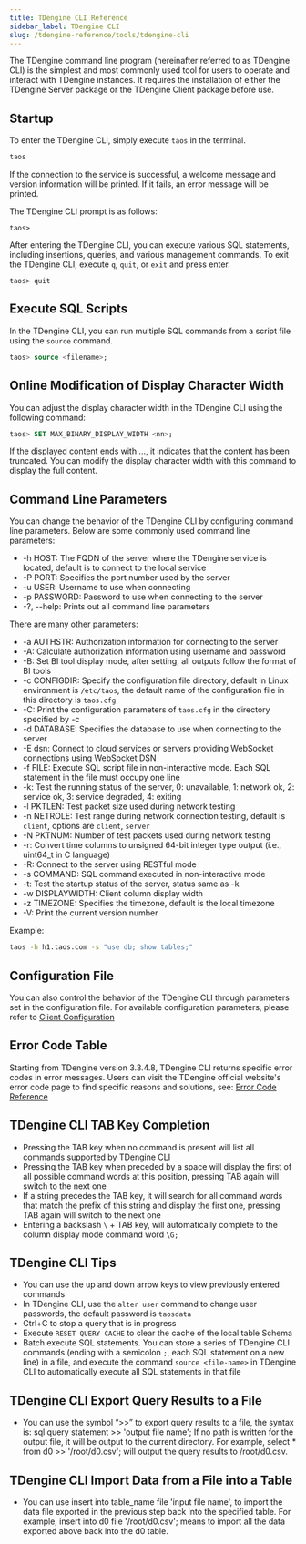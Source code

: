 ```yaml
---
title: TDengine CLI Reference
sidebar_label: TDengine CLI
slug: /tdengine-reference/tools/tdengine-cli
---
```


The TDengine command line program (hereinafter referred to as TDengine CLI) is the simplest and most commonly used tool for users to operate and interact with TDengine instances. It requires the installation of either the TDengine Server package or the TDengine Client package before use.

## Startup

To enter the TDengine CLI, simply execute `taos` in the terminal.

```bash
taos
```

If the connection to the service is successful, a welcome message and version information will be printed. If it fails, an error message will be printed.

The TDengine CLI prompt is as follows:

```shell
taos>
```

After entering the TDengine CLI, you can execute various SQL statements, including insertions, queries, and various management commands.
To exit the TDengine CLI, execute `q`, `quit`, or `exit` and press enter.

```shell
taos> quit
```

## Execute SQL Scripts

In the TDengine CLI, you can run multiple SQL commands from a script file using the `source` command.

```sql
taos> source <filename>;
```

## Online Modification of Display Character Width

You can adjust the display character width in the TDengine CLI using the following command:

```sql
taos> SET MAX_BINARY_DISPLAY_WIDTH <nn>;
```

If the displayed content ends with ..., it indicates that the content has been truncated. You can modify the display character width with this command to display the full content.

## Command Line Parameters

You can change the behavior of the TDengine CLI by configuring command line parameters. Below are some commonly used command line parameters:

- -h HOST: The FQDN of the server where the TDengine service is located, default is to connect to the local service
- -P PORT: Specifies the port number used by the server
- -u USER: Username to use when connecting
- -p PASSWORD: Password to use when connecting to the server
- -?, --help: Prints out all command line parameters

There are many other parameters:

- -a AUTHSTR: Authorization information for connecting to the server
- -A: Calculate authorization information using username and password
- -B: Set BI tool display mode, after setting, all outputs follow the format of BI tools
- -c CONFIGDIR: Specify the configuration file directory, default in Linux environment is `/etc/taos`, the default name of the configuration file in this directory is `taos.cfg`
- -C: Print the configuration parameters of `taos.cfg` in the directory specified by -c
- -d DATABASE: Specifies the database to use when connecting to the server
- -E dsn: Connect to cloud services or servers providing WebSocket connections using WebSocket DSN
- -f FILE: Execute SQL script file in non-interactive mode. Each SQL statement in the file must occupy one line
- -k: Test the running status of the server, 0: unavailable, 1: network ok, 2: service ok, 3: service degraded, 4: exiting
- -l PKTLEN: Test packet size used during network testing
- -n NETROLE: Test range during network connection testing, default is `client`, options are `client`, `server`
- -N PKTNUM: Number of test packets used during network testing
- -r: Convert time columns to unsigned 64-bit integer type output (i.e., uint64_t in C language)
- -R: Connect to the server using RESTful mode
- -s COMMAND: SQL command executed in non-interactive mode
- -t: Test the startup status of the server, status same as -k
- -w DISPLAYWIDTH: Client column display width
- -z TIMEZONE: Specifies the timezone, default is the local timezone
- -V: Print the current version number

Example:

```bash
taos -h h1.taos.com -s "use db; show tables;"
```

## Configuration File

You can also control the behavior of the TDengine CLI through parameters set in the configuration file. For available configuration parameters, please refer to [Client Configuration](../../components/taosc)

## Error Code Table

Starting from TDengine version 3.3.4.8, TDengine CLI returns specific error codes in error messages. Users can visit the TDengine official website's error code page to find specific reasons and solutions, see: [Error Code Reference](../../error-codes/)

## TDengine CLI TAB Key Completion

- Pressing the TAB key when no command is present will list all commands supported by TDengine CLI
- Pressing the TAB key when preceded by a space will display the first of all possible command words at this position, pressing TAB again will switch to the next one
- If a string precedes the TAB key, it will search for all command words that match the prefix of this string and display the first one, pressing TAB again will switch to the next one
- Entering a backslash `\` + TAB key, will automatically complete to the column display mode command word `\G;`

## TDengine CLI Tips

- You can use the up and down arrow keys to view previously entered commands
- In TDengine CLI, use the `alter user` command to change user passwords, the default password is `taosdata`
- Ctrl+C to stop a query that is in progress
- Execute `RESET QUERY CACHE` to clear the cache of the local table Schema
- Batch execute SQL statements. You can store a series of TDengine CLI commands (ending with a semicolon `;`, each SQL statement on a new line) in a file, and execute the command `source <file-name>` in TDengine CLI to automatically execute all SQL statements in that file

## TDengine CLI Export Query Results to a File

- You can use the symbol “>>” to export query results to a file, the syntax is: sql query statement >> 'output file name'; If no path is written for the output file, it will be output to the current directory. For example, select * from d0 >> '/root/d0.csv'; will output the query results to /root/d0.csv.

## TDengine CLI Import Data from a File into a Table

- You can use insert into table_name file 'input file name', to import the data file exported in the previous step back into the specified table. For example, insert into d0 file '/root/d0.csv'; means to import all the data exported above back into the d0 table.
